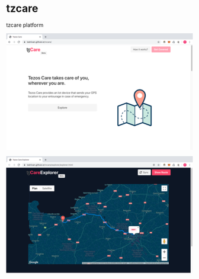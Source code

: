 # tzcare
tzcare platform

![tzcare](https://github.com/TedNIVAN/tzcare/blob/master/tzcare.png)

![explorer](https://github.com/TedNIVAN/tzcare/blob/master/explorer.png)

